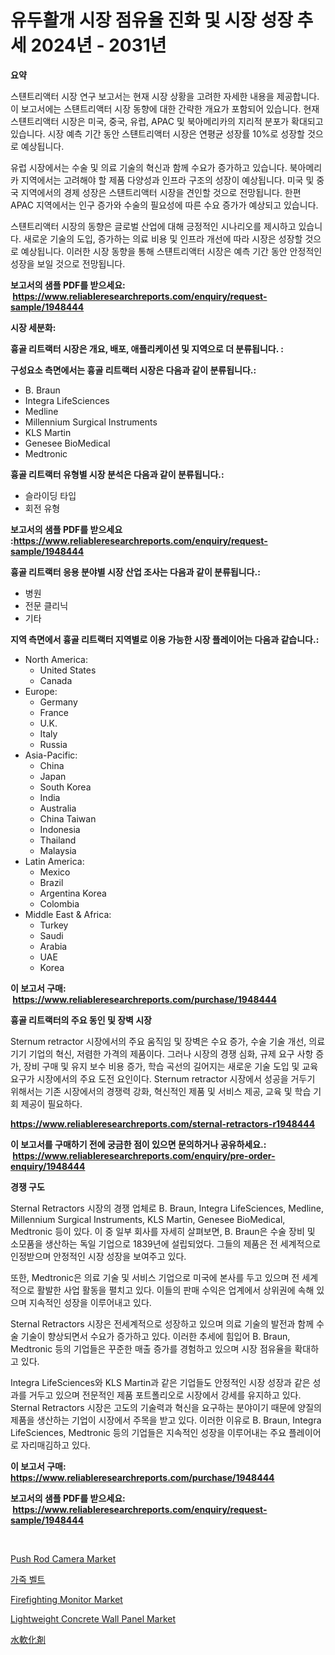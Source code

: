 <p><h1>유두활개 시장 점유율 진화 및 시장 성장 추세 2024년 - 2031년</h1></p><p><strong>요약</strong></p>
<p><p>스턘트리액터 시장 연구 보고서는 현재 시장 상황을 고려한 자세한 내용을 제공합니다. 이 보고서에는 스턘트리액터 시장 동향에 대한 간략한 개요가 포함되어 있습니다. 현재 스턘트리액터 시장은 미국, 중국, 유럽, APAC 및 북아메리카의 지리적 분포가 확대되고 있습니다. 시장 예측 기간 동안 스턘트리액터 시장은 연평균 성장률 10%로 성장할 것으로 예상됩니다.</p><p>유럽 시장에서는 수술 및 의료 기술의 혁신과 함께 수요가 증가하고 있습니다. 북아메리카 지역에서는 고려해야 할 제품 다양성과 인프라 구조의 성장이 예상됩니다. 미국 및 중국 지역에서의 경제 성장은 스턘트리액터 시장을 견인할 것으로 전망됩니다. 한편 APAC 지역에서는 인구 증가와 수술의 필요성에 따른 수요 증가가 예상되고 있습니다.</p><p>스턘트리액터 시장의 동향은 글로벌 산업에 대해 긍정적인 시나리오를 제시하고 있습니다. 새로운 기술의 도입, 증가하는 의료 비용 및 인프라 개선에 따라 시장은 성장할 것으로 예상됩니다. 이러한 시장 동향을 통해 스턘트리액터 시장은 예측 기간 동안 안정적인 성장을 보일 것으로 전망됩니다.</p></p>
<p><strong>보고서의 샘플 PDF를 받으세요: &nbsp;<a href="https://www.reliableresearchreports.com/enquiry/request-sample/1948444">https://www.reliableresearchreports.com/enquiry/request-sample/1948444</a></strong></p>
<p><strong>시장 세분화:</strong></p>
<p><strong> 흉골 리트랙터 시장은 개요, 배포, 애플리케이션 및 지역으로 더 분류됩니다. :</strong></p>
<p><strong>구성요소 측면에서는 흉골 리트랙터 시장은 다음과 같이 분류됩니다.:</strong></p>
<p><ul><li>B. Braun</li><li>Integra LifeSciences</li><li>Medline</li><li>Millennium Surgical Instruments</li><li>KLS Martin</li><li>Genesee BioMedical</li><li>Medtronic</li></ul></p>
<p><strong> 흉골 리트랙터 유형별 시장 분석은 다음과 같이 분류됩니다.:</strong></p>
<p><ul><li>슬라이딩 타입</li><li>회전 유형</li></ul></p>
<p><strong>보고서의 샘플 PDF를 받으세요 :<a href="https://www.reliableresearchreports.com/enquiry/request-sample/1948444">https://www.reliableresearchreports.com/enquiry/request-sample/1948444</a></strong></p>
<p><strong> 흉골 리트랙터 응용 분야별 시장 산업 조사는 다음과 같이 분류됩니다.:</strong></p>
<p><ul><li>병원</li><li>전문 클리닉</li><li>기타</li></ul></p>
<p><strong>지역 측면에서 흉골 리트랙터 지역별로 이용 가능한 시장 플레이어는 다음과 같습니다.:</strong></p>
<p><ul>
    <li>
        North America:
        <ul>
            <li>United States</li>
            <li>Canada</li>
        </ul>
    </li>
    <li>
        Europe:
        <ul>
            <li>Germany</li>
            <li>France</li>
            <li>U.K.</li>
            <li>Italy</li>
            <li>Russia</li>
        </ul>
    </li>
    <li>
        Asia-Pacific:
        <ul>
            <li>China</li>
            <li>Japan</li>
            <li>South Korea</li>
            <li>India</li>
            <li>Australia</li>
            <li>China Taiwan</li>
            <li>Indonesia</li>
            <li>Thailand</li>
            <li>Malaysia</li>
        </ul>
    </li>
    <li>
        Latin America:
        <ul>
            <li>Mexico</li>
            <li>Brazil</li>
            <li>Argentina Korea</li>
            <li>Colombia</li>
        </ul>
    </li>
    <li>
        Middle East & Africa:
        <ul>
            <li>Turkey</li>
            <li>Saudi</li>
            <li>Arabia</li>
            <li>UAE</li>
            <li>Korea</li>
        </ul>
    </li>
    </ul></p>
<p><strong>이 보고서 구매: &nbsp;<a href="https://www.reliableresearchreports.com/purchase/1948444">https://www.reliableresearchreports.com/purchase/1948444</a></strong></p>
<p><strong>흉골 리트랙터의 주요 동인 및 장벽 시장</strong></p>
<p><p>Sternum retractor 시장에서의 주요 움직임 및 장벽은 수요 증가, 수술 기술 개선, 의료 기기 기업의 혁신, 저렴한 가격의 제품이다. 그러나 시장의 경쟁 심화, 규제 요구 사항 증가, 장비 구매 및 유지 보수 비용 증가, 학습 곡선의 길어지는 새로운 기술 도입 및 교육 요구가 시장에서의 주요 도전 요인이다. Sternum retractor 시장에서 성공을 거두기 위해서는 기존 시장에서의 경쟁력 강화, 혁신적인 제품 및 서비스 제공, 교육 및 학습 기회 제공이 필요하다.</p></p>
<p><strong><a href="https://www.reliableresearchreports.com/sternal-retractors-r1948444">https://www.reliableresearchreports.com/sternal-retractors-r1948444</a></strong></p>
<p><strong>이 보고서를 구매하기 전에 궁금한 점이 있으면 문의하거나 공유하세요.: &nbsp;<a href="https://www.reliableresearchreports.com/enquiry/pre-order-enquiry/1948444">https://www.reliableresearchreports.com/enquiry/pre-order-enquiry/1948444</a></strong></p>
<p><strong>경쟁 구도</strong></p>
<p><p>Sternal Retractors 시장의 경쟁 업체로 B. Braun, Integra LifeSciences, Medline, Millennium Surgical Instruments, KLS Martin, Genesee BioMedical, Medtronic 등이 있다. 이 중 일부 회사를 자세히 살펴보면, B. Braun은 수술 장비 및 소모품을 생산하는 독일 기업으로 1839년에 설립되었다. 그들의 제품은 전 세계적으로 인정받으며 안정적인 시장 성장을 보여주고 있다.</p><p>또한, Medtronic은 의료 기술 및 서비스 기업으로 미국에 본사를 두고 있으며 전 세계적으로 활발한 사업 활동을 펼치고 있다. 이들의 판매 수익은 업계에서 상위권에 속해 있으며 지속적인 성장을 이루어내고 있다.</p><p>Sternal Retractors 시장은 전세계적으로 성장하고 있으며 의료 기술의 발전과 함께 수술 기술이 향상되면서 수요가 증가하고 있다. 이러한 추세에 힘입어 B. Braun, Medtronic 등의 기업들은 꾸준한 매출 증가를 경험하고 있으며 시장 점유율을 확대하고 있다.</p><p>Integra LifeSciences와 KLS Martin과 같은 기업들도 안정적인 시장 성장과 같은 성과를 거두고 있으며 전문적인 제품 포트폴리오로 시장에서 강세를 유지하고 있다. Sternal Retractors 시장은 고도의 기술력과 혁신을 요구하는 분야이기 때문에 양질의 제품을 생산하는 기업이 시장에서 주목을 받고 있다. 이러한 이유로 B. Braun, Integra LifeSciences, Medtronic 등의 기업들은 지속적인 성장을 이루어내는 주요 플레이어로 자리매김하고 있다.</p></p>
<p><strong>이 보고서 구매: &nbsp; <a href="https://www.reliableresearchreports.com/purchase/1948444">https://www.reliableresearchreports.com/purchase/1948444</a></strong></p>
<p><strong>보고서의 샘플 PDF를 받으세요: &nbsp;<a href="https://www.reliableresearchreports.com/enquiry/request-sample/1948444">https://www.reliableresearchreports.com/enquiry/request-sample/1948444</a></strong><strong></strong></p>
<p>&nbsp;</p>
<p><p><a href="https://github.com/marloy8/Market-Research-Report-List-4/blob/main/push-rod-camera-market.md">Push Rod Camera Market</a></p><p><a href="https://github.com/vseigx30c9a1j/Market-Research-Report-List-1/blob/main/836889326537.md">가죽 벨트</a></p><p><a href="https://github.com/jj19131/Market-Research-Report-List-2/blob/main/firefighting-monitor-market.md">Firefighting Monitor Market</a></p><p><a href="https://issuu.com/reportprime-2/docs/lightweight-concrete-wall-panel-market-size-2030.p">Lightweight Concrete Wall Panel Market</a></p><p><a href="https://github.com/oafhukehf4709715/Market-Research-Report-List-1/blob/main/794298828892.md">水軟化剤</a></p></p>